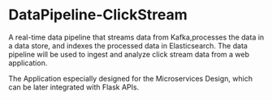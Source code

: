 # DataPipeline-ClickStream
A real-time data pipeline that streams data from Kafka,processes the data in a data store, and indexes the processed data in Elasticsearch. 
The data pipeline will be used to ingest and analyze click stream data from a web application.


The Application especially designed for the Microservices Design, which can be later integrated with Flask APIs.

